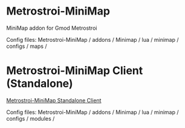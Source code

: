 # Metrostroi-MiniMap
MiniMap addon for Gmod Metrostroi

Config files:
Metrostroi-MiniMap / addons / Minimap / lua / minimap / configs / maps /

# Metrostroi-MiniMap Client (Standalone)
[Metrostroi-MiniMap Standalone Client](http://onlynoob.github.io/Metrostroi-MiniMap)

Config files:
Metrostroi-MiniMap / addons / Minimap / lua / minimap / configs / modules /

